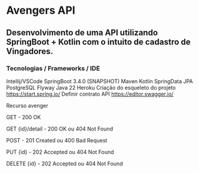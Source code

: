 # Avengers API
## Desenvolvimento de uma API utilizando SpringBoot + Kotlin com o intuito de cadastro de Vingadores.

### Tecnologias / Frameworks / IDE
Intellij/VSCode
SpringBoot 3.4.0 (SNAPSHOT)
Maven
Kotlin
SpringData JPA
PostgreSQL
Flyway
Java 22
Heroku
Criação do esqueleto do projeto
https://start.spring.io/
Definir contrato API
https://editor.swagger.io/

Recurso avenger

GET - 200 OK

GET {id}/detail - 200 OK ou 404 Not Found

POST - 201 Created ou 400 Bad Request

PUT {id} - 202 Accepted ou 404 Not Found

DELETE {id} - 202 Accepted ou 404 Not Found
